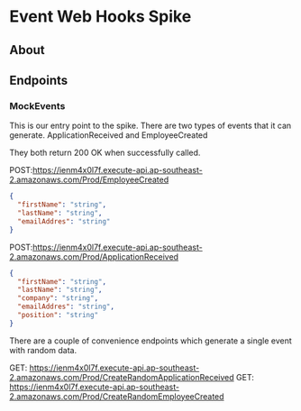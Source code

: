 # Event Web Hooks Spike

## About ##

## Endpoints ##
### MockEvents ###
This is our entry point to the spike. There are two types of events that it can generate. ApplicationReceived and EmployeeCreated

They both return 200 OK when successfully called.


POST:https://ienm4x0l7f.execute-api.ap-southeast-2.amazonaws.com/Prod/EmployeeCreated

```json
{
  "firstName": "string",
  "lastName": "string",
  "emailAddres": "string"
}
```


POST:https://ienm4x0l7f.execute-api.ap-southeast-2.amazonaws.com/Prod/ApplicationReceived
```json
{
  "firstName": "string",
  "lastName": "string",
  "company": "string",
  "emailAddres": "string",
  "position": "string"
}
```


There are a couple of convenience endpoints which generate a single event with random data.

GET: https://ienm4x0l7f.execute-api.ap-southeast-2.amazonaws.com/Prod/CreateRandomApplicationReceived
GET: https://ienm4x0l7f.execute-api.ap-southeast-2.amazonaws.com/Prod/CreateRandomEmployeeCreated
